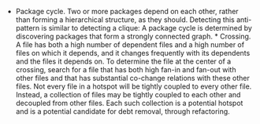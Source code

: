 *  Package cycle. Two or more packages depend on each other, rather than forming a hierarchical structure, as they should. Detecting this anti-pattern is similar to detecting a clique: A package cycle is determined by discovering packages that form a strongly connected graph. *  Crossing. A file has both a high number of dependent files and a high number of files on which it depends, and it changes frequently with its dependents and the files it depends on. To determine the file at the center of a crossing, search for a file that has both high fan-in and fan-out with other files and that has substantial co-change relations with these other files. Not every file in a hotspot will be tightly coupled to every other file. Instead, a collection of files may be tightly coupled to each other and decoupled from other files. Each such collection is a potential hotspot and is a potential candidate for debt removal, through refactoring.